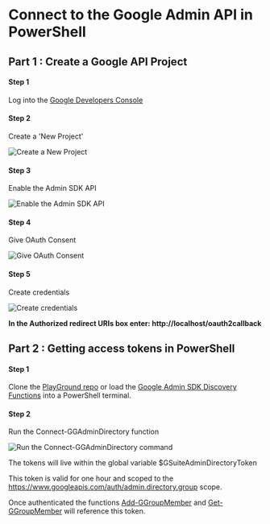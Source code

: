 # Connect to the Google Admin API in PowerShell

## Part 1 : Create a Google API Project

#### Step 1

Log into the [Google Developers Console](https://console.developers.google.com/)

#### Step 2 

Create a 'New Project' 

![Create a New Project](https://github.com/scottd3v/PlayGround/blob/master/Google%20Admin%20SDK%20Discovery/Help/Gifs/GAPI_NewProject.gif)

#### Step 3

Enable the Admin SDK API

![Enable the Admin SDK API](https://github.com/scottd3v/PlayGround/blob/master/Google%20Admin%20SDK%20Discovery/Help/Gifs/GAPI_AdminSDK.gif)

#### Step 4

Give OAuth Consent 

![Give OAuth Consent](https://github.com/scottd3v/PlayGround/blob/master/Google%20Admin%20SDK%20Discovery/Help/Gifs/GAPI_OAuthConsent.gif)

#### Step 5 

Create credentials

![Create credentials](https://github.com/scottd3v/PlayGround/blob/master/Google%20Admin%20SDK%20Discovery/Help/Gifs/GAPI_CreateCredentials.gif)

**In the Authorized redirect URIs box enter:  http://localhost/oauth2callback**



## Part 2 : Getting access tokens in PowerShell 

#### Step 1
Clone the [PlayGround repo](https://github.com/scottd3v/PlayGround) or load the [Google Admin SDK Discovery Functions](https://github.com/scottd3v/PlayGround/tree/master/Google%20Admin%20SDK%20Discovery/Functions) into a PowerShell terminal.

#### Step 2 
Run the Connect-GGAdminDirectory function

![Run the Connect-GGAdminDirectory command](https://github.com/scottd3v/PlayGround/blob/master/Google%20Admin%20SDK%20Discovery/Help/Gifs/Connect-GGAdminDirectory.gif)

The tokens will live within the global variable $GSuiteAdminDirectoryToken

This token is valid for one hour and scoped to the https://www.googleapis.com/auth/admin.directory.group scope. 

Once authenticated the functions [Add-GGroupMember](https://github.com/scottd3v/PlayGround/blob/master/Google%20Admin%20SDK%20Discovery/Functions/Add-GGroupMember.ps1) and [Get-GGroupMember](https://github.com/scottd3v/PlayGround/blob/master/Google%20Admin%20SDK%20Discovery/Functions/Get-GGroupmember.ps1) will reference this token.
